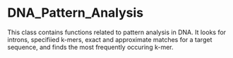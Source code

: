 # DNA_Pattern_Analysis
 This class contains functions related to pattern analysis in DNA. It looks for introns, specifiied k-mers, exact and approximate matches for a target sequence, and finds the most frequently occuring k-mer. 

